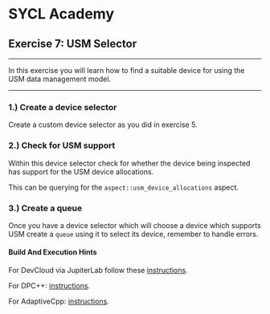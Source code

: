 # SYCL Academy

## Exercise 7: USM Selector
---

In this exercise you will learn how to find a suitable device for using the USM data management model.

---

### 1.) Create a device selector

Create a custom device selector as you did in exercise 5.

### 2.) Check for USM support

Within this device selector check for whether the device being inspected has
support for the USM device allocations.

This can be querying for the `aspect::usm_device_allocations` aspect.

### 3.) Create a queue

Once you have a device selector which will choose a device which supports USM
create a `queue` using it to select its device, remember to handle errors.


#### Build And Execution Hints

For DevCloud via JupiterLab follow these [instructions](../devcloudJupyter.md).

For DPC++: [instructions](../dpcpp.md).

For AdaptiveCpp: [instructions](../adaptivecpp.md).
